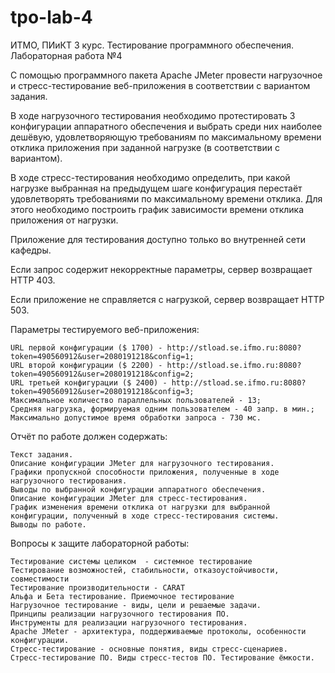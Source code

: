 # tpo-lab-4

ИТМО, ПИиКТ 3 курс. Тестирование программного обеспечения. Лабораторная работа №4

С помощью программного пакета Apache JMeter провести нагрузочное и стресс-тестирование веб-приложения в соответствии с вариантом задания.

В ходе нагрузочного тестирования необходимо протестировать 3 конфигурации аппаратного обеспечения и выбрать среди них наиболее дешёвую, удовлетворяющую требованиям по максимальному времени отклика приложения при заданной нагрузке (в соответствии с вариантом).

В ходе стресс-тестирования необходимо определить, при какой нагрузке выбранная на предыдущем шаге конфигурация перестаёт удовлетворять требованиями по максимальному времени отклика. Для этого необходимо построить график зависимости времени отклика приложения от нагрузки.

Приложение для тестирования доступно только во внутренней сети кафедры.

Если запрос содержит некорректные параметры, сервер возвращает HTTP 403.

Если приложение не справляется с нагрузкой, сервер возвращает HTTP 503.


Параметры тестируемого веб-приложения:

    URL первой конфигурации ($ 1700) - http://stload.se.ifmo.ru:8080?token=490560912&user=2080191218&config=1;
    URL второй конфигурации ($ 2200) - http://stload.se.ifmo.ru:8080?token=490560912&user=2080191218&config=2;
    URL третьей конфигурации ($ 2400) - http://stload.se.ifmo.ru:8080?token=490560912&user=2080191218&config=3;
    Максимальное количество параллельных пользователей - 13;
    Средняя нагрузка, формируемая одним пользователем - 40 запр. в мин.;
    Максимально допустимое время обработки запроса - 730 мс.


Отчёт по работе должен содержать:

    Текст задания.
    Описание конфигурации JMeter для нагрузочного тестирования.
    Графики пропускной способности приложения, полученные в ходе нагрузочного тестирования.
    Выводы по выбранной конфигурации аппаратного обеспечения.
    Описание конфигурации JMeter для стресс-тестирования.
    График изменения времени отклика от нагрузки для выбранной конфигурации, полученный в ходе стресс-тестирования системы.
    Выводы по работе.

Вопросы к защите лабораторной работы:

    Тестирование системы целиком  - системное тестирование
    Тестирование возможностей, стабильности, отказоустойчивости, совместимости
    Тестирование производительности - CARAT
    Альфа и Бета тестирование. Приемочное тестирование
    Нагрузочное тестирование - виды, цели и решаемые задачи.
    Принципы реализации нагрузочного тестирования ПО.
    Инструменты для реализации нагрузочного тестирования.
    Apache JMeter - архитектура, поддерживаемые протоколы, особенности конфигурации.
    Стресс-тестирование - основные понятия, виды стресс-сценариев.
    Стресс-тестирование ПО. Виды стресс-тестов ПО. Тестирование ёмкости.

